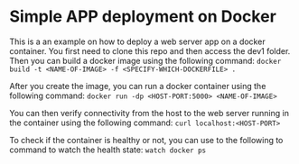 # Simple APP deployment on Docker

This is a an example on how to deploy a web server app on a docker container. You first need to clone this repo and then access the dev1 folder. Then you can build a docker image using the following command: `docker build -t <NAME-OF-IMAGE> -f <SPECIFY-WHICH-DOCKERFILE> .`

After you create the image, you can run a docker container using the following command: `docker run -dp <HOST-PORT:5000> <NAME-OF-IMAGE>`

You can then verify connectivity from the host to the web server running in the container using the following command: `curl localhost:<HOST-PORT>`

To check if the container is healthy or not, you can use to the following to command to watch the health state: `watch docker ps`

